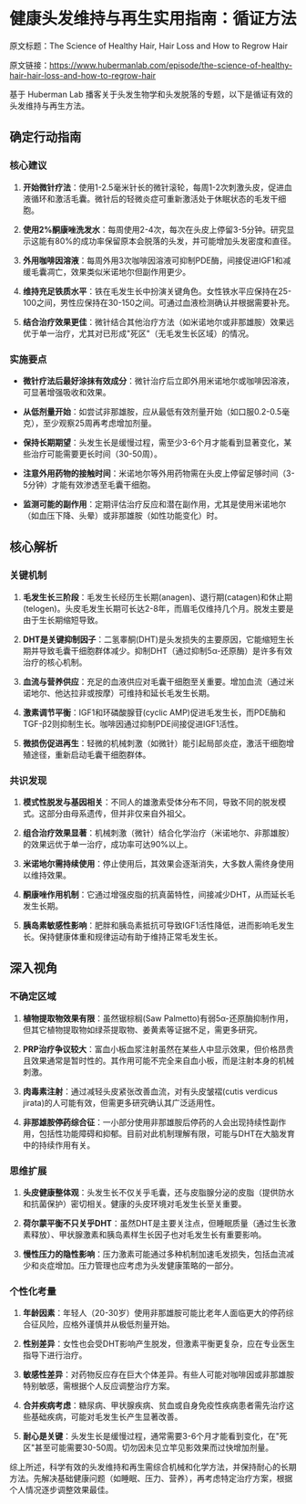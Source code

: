 # 健康头发维持与再生实用指南：循证方法

原文标题：The Science of Healthy Hair, Hair Loss and How to Regrow Hair

原文链接：https://www.hubermanlab.com/episode/the-science-of-healthy-hair-hair-loss-and-how-to-regrow-hair

<YouTube videoId="6ZrlsVx85ek" />

基于 Huberman Lab 播客关于头发生物学和头发脱落的专题，以下是循证有效的头发维持与再生方法。

## 确定行动指南

### 核心建议
1. **开始微针疗法**：使用1-2.5毫米针长的微针滚轮，每周1-2次刺激头皮，促进血液循环和激活毛囊。微针后的轻微炎症可重新激活处于休眠状态的毛发干细胞。
   
2. **使用2%酮康唑洗发水**：每周使用2-4次，每次在头皮上停留3-5分钟。研究显示这能有80%的成功率保留原本会脱落的头发，并可能增加头发密度和直径。

3. **外用咖啡因溶液**：每周外用3次咖啡因溶液可抑制PDE酶，间接促进IGF1和减缓毛囊凋亡，效果类似米诺地尔但副作用更少。

4. **维持充足铁质水平**：铁在毛发生长中扮演关键角色。女性铁水平应保持在25-100之间，男性应保持在30-150之间。可通过血液检测确认并根据需要补充。

5. **结合治疗效果更佳**：微针结合其他治疗方法（如米诺地尔或非那雄胺）效果远优于单一治疗，尤其对已形成"死区"（无毛发生长区域）的情况。

### 实施要点
- **微针疗法后最好涂抹有效成分**：微针治疗后立即外用米诺地尔或咖啡因溶液，可显著增强吸收和效果。
  
- **从低剂量开始**：如尝试非那雄胺，应从最低有效剂量开始（如口服0.2-0.5毫克），至少观察25周再考虑增加剂量。
  
- **保持长期期望**：头发生长是缓慢过程，需至少3-6个月才能看到显著变化，某些治疗可能需要更长时间（30-50周）。
  
- **注意外用药物的接触时间**：米诺地尔等外用药物需在头皮上停留足够时间（3-5分钟）才能有效渗透至毛囊干细胞。
  
- **监测可能的副作用**：定期评估治疗反应和潜在副作用，尤其是使用米诺地尔（如血压下降、头晕）或非那雄胺（如性功能变化）时。

## 核心解析

### 关键机制
1. **毛发生长三阶段**：毛发生长经历生长期(anagen)、退行期(catagen)和休止期(telogen)。头皮毛发生长期可长达2-8年，而眉毛仅维持几个月。脱发主要是由于生长期缩短导致。

2. **DHT是关键抑制因子**：二氢睾酮(DHT)是头发损失的主要原因，它能缩短生长期并导致毛囊干细胞群体减少。抑制DHT（通过抑制5α-还原酶）是许多有效治疗的核心机制。

3. **血流与营养供应**：充足的血液供应对毛囊干细胞至关重要。增加血流（通过米诺地尔、他达拉非或按摩）可维持和延长毛发生长期。

4. **激素调节平衡**：IGF1和环磷酸腺苷(cyclic AMP)促进毛发生长，而PDE酶和TGF-β2则抑制生长。咖啡因通过抑制PDE间接促进IGF1活性。

5. **微损伤促进再生**：轻微的机械刺激（如微针）能引起局部炎症，激活干细胞增殖途径，重新启动毛囊干细胞群体。

### 共识发现
1. **模式性脱发与基因相关**：不同人的雄激素受体分布不同，导致不同的脱发模式。这部分由母系遗传，但并非仅来自外祖父。

2. **组合治疗效果显著**：机械刺激（微针）结合化学治疗（米诺地尔、非那雄胺）的效果远优于单一治疗，成功率可达90%以上。

3. **米诺地尔需持续使用**：停止使用后，其效果会逐渐消失，大多数人需终身使用以维持效果。

4. **酮康唑作用机制**：它通过增强皮脂的抗真菌特性，间接减少DHT，从而延长毛发生长期。

5. **胰岛素敏感性影响**：肥胖和胰岛素抵抗可导致IGF1活性降低，进而影响毛发生长。保持健康体重和规律运动有助于维持正常毛发生长。

## 深入视角

### 不确定区域
1. **植物提取物效果有限**：虽然锯棕榈(Saw Palmetto)有弱5α-还原酶抑制作用，但其它植物提取物如绿茶提取物、姜黄素等证据不足，需更多研究。

2. **PRP治疗争议较大**：富血小板血浆注射虽然在某些人中显示效果，但价格昂贵且效果通常是暂时性的。其作用可能不完全来自血小板，而是注射本身的机械刺激。

3. **肉毒素注射**：通过减轻头皮紧张改善血流，对有头皮皱褶(cutis verdicus jirata)的人可能有效，但需更多研究确认其广泛适用性。

4. **非那雄胺停药综合征**：一小部分使用非那雄胺后停药的人会出现持续性副作用，包括性功能障碍和抑郁。目前对此机制理解有限，可能与DHT在大脑发育中的持续作用有关。

### 思维扩展
1. **头皮健康整体观**：头发生长不仅关乎毛囊，还与皮脂腺分泌的皮脂（提供防水和抗菌保护）密切相关。健康的头皮环境对毛发生长至关重要。

2. **荷尔蒙平衡不只关乎DHT**：虽然DHT是主要关注点，但睡眠质量（通过生长激素释放）、甲状腺激素和胰岛素样生长因子也对毛发生长有重要影响。

3. **慢性压力的隐性影响**：压力激素可能通过多种机制加速毛发损失，包括血流减少和炎症增加。压力管理也应考虑为头发健康策略的一部分。

### 个性化考量
1. **年龄因素**：年轻人（20-30岁）使用非那雄胺可能比老年人面临更大的停药综合征风险，应格外谨慎并从极低剂量开始。

2. **性别差异**：女性也会受DHT影响产生脱发，但激素平衡更复杂，应在专业医生指导下进行治疗。

3. **敏感性差异**：对药物反应存在巨大个体差异。有些人可能对咖啡因或非那雄胺特别敏感，需根据个人反应调整治疗方案。

4. **合并疾病考虑**：糖尿病、甲状腺疾病、贫血或自身免疫性疾病患者需先治疗这些基础疾病，可能对毛发生长产生显著改善。

5. **耐心是关键**：头发生长是缓慢过程，通常需要3-6个月才能看到变化，在"死区"甚至可能需要30-50周。切勿因未见立竿见影效果而过快增加剂量。

综上所述，科学有效的头发维持和再生需综合机械和化学方法，并保持耐心的长期方法。先解决基础健康问题（如睡眠、压力、营养），再考虑特定治疗方案，根据个人情况逐步调整效果最佳。
